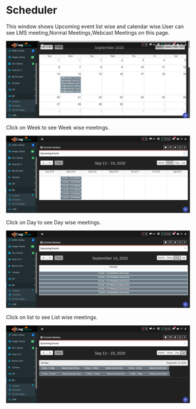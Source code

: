 # Scheduler

This window shows Upcoming event list wise and calendar wise.User can see LMS meeting,Normal Meetings,Webcast Meetings on this page.

![](../../.gitbook/assets/image%20%28514%29.png)

Click on Week to see Week wise meetings.

![](../../.gitbook/assets/image%20%28516%29.png)

Click on Day to see Day wise meetings.

![](../../.gitbook/assets/image%20%28512%29.png)

Click on list to see List wise meetings.

![](../../.gitbook/assets/image%20%28515%29.png)



